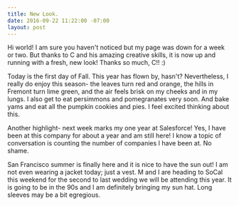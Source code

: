 ```yaml
---
title: New Look.
date: 2016-09-22 11:22:00 -07:00
layout: post
---
```


Hi world! I am sure you haven't noticed but my page was down for a week or two. But thanks to C and his amazing creative skills, it is now up and running with a fresh, new look! Thanks so much, C!! :)

Today is the first day of Fall. This year has flown by, hasn't? Nevertheless, I really do enjoy this season- the leaves turn red and orange, the hills in Fremont turn lime green, and the air feels brisk on my cheeks and in my lungs. I also get to eat persimmons and pomegranates very soon. And bake yams and eat all the pumpkin cookies and pies. I feel excited thinking about this.

Another highlight- next week marks my one year at Salesforce! Yes, I have been at this company for about a year and am still here! I know a topic of conversation is counting the number of companies I have been at. No shame.

San Francisco summer is finally here and it is nice to have the sun out! I am not even wearing a jacket today; just a vest. M and I are heading to SoCal this weekend for the second to last wedding we will be attending this year. It is going to be in the 90s and I am definitely bringing my sun hat. Long sleeves may be a bit egregious.